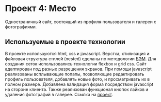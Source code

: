 # Проект 4: Место

Одностраничный сайт, состоящий из профиля пользователя и галереи с фотографиями.

## Используемые в проекте технологии
В проекте используются html, сss и javascript. Верстка, стилизация и файловая структура стилей (nested) сделаны по методологии [БЭМ](https://ru.bem.info/methodology/). Для создания сеток использовались технологии flexbox и grid css. Сайт адаптирован под разные разрешения экранов. При помощи javascript реализованы всплывающие попапы, позволяющие редактировать профиль пользователя, добавлять новые фото, и просматривать их в полном размере. Добавлена валидация форма посредством javascript на стороне клиента. Также реализован функционал кнопок лайков и удаления фотографий в галерее. Ссылка на [проект](https://threetattoo.github.io/mesto/index.html).